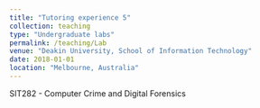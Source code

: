 ```yaml
---
title: "Tutoring experience 5"
collection: teaching
type: "Undergraduate labs"
permalink: /teaching/Lab
venue: "Deakin University, School of Information Technology"
date: 2018-01-01
location: "Melbourne, Australia"
---
```


SIT282 - Computer Crime and Digital Forensics